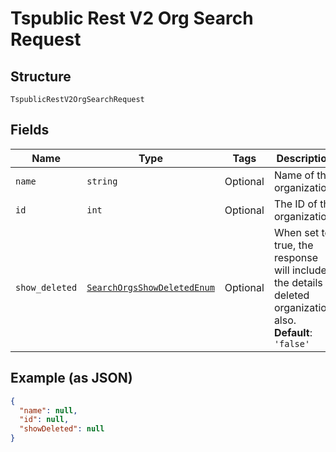 
# Tspublic Rest V2 Org Search Request

## Structure

`TspublicRestV2OrgSearchRequest`

## Fields

| Name | Type | Tags | Description |
|  --- | --- | --- | --- |
| `name` | `string` | Optional | Name of the organization. |
| `id` | `int` | Optional | The ID of the organization. |
| `show_deleted` | [`SearchOrgsShowDeletedEnum`](../../doc/models/search-orgs-show-deleted-enum.md) | Optional | When set to true, the response will include the details of deleted organization also.<br>**Default**: `'false'` |

## Example (as JSON)

```json
{
  "name": null,
  "id": null,
  "showDeleted": null
}
```

